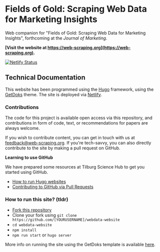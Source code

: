 # Fields of Gold: Scraping Web Data for Marketing Insights

Web companion for "Fields of Gold: Scraping Web Data for Marketing Insights", forthcoming at the *Journal of Marketing*.

__[Visit the website at https://web-scraping.org](https://web-scraping.org).__

[![Netlify Status](https://api.netlify.com/api/v1/badges/e13c5e77-4d3b-47de-899f-823206cb8709/deploy-status)](https://app.netlify.com/sites/webdata-marketing/deploys)

## Technical Documentation

This website has been programmed using the [Hugo](https://gohugo.io/documentation/) framework, using the [GetDoks](https://getdoks.org) theme. The site is deployed via [Netlify](https://docs.netlify.com/).

### Contributions

The code for this project is available open access via this repository, and contributions in form of code, text, or recommendations for papers are always welcome.

If you wish to contribute content, you can get in touch with us at feedback@web-scraping.org. If you're tech-savvy, you can also directly contribute to the site by making a pull request on GitHub. 

__Learning to use GitHub__

We have prepared some resources at Tilburg Science Hub to get you started using GitHub.

- [How to run Hugo websites](https://tilburgsciencehub.com/launch/academic-website/?utm_campaign=referral-short)
- [Contributing to GitHub via Pull Requests](https://tilburgsciencehub.com/contribute/pullrequests/?utm_campaign=referral-short)

### How to run this site? (tldr)

- [Fork this repository](https://github.com/hannesdatta/webdata-website/fork)
- Clone your fork using `git clone https://github.com/[YOURUSERNAME]/webdata-website`
- `cd webdata-website`
- `npm install`
- `npm run start` or `hugo server`

More info on running the site using the GetDoks template is available [here](https://getdoks.org/docs/prologue/quick-start/).
